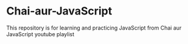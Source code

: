 # Chai-aur-JavaScript
This repository is for learning and practicing JavaScript from Chai aur JavaScript youtube playlist

